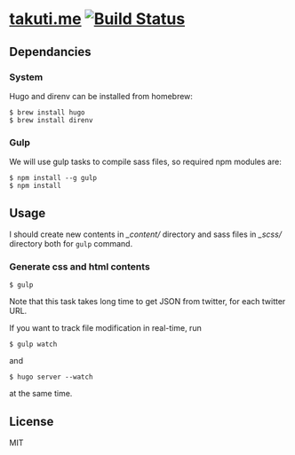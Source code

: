 [takuti.me](http://takuti.me) [![Build Status](https://travis-ci.org/takuti/takuti.me.svg?branch=master)](https://travis-ci.org/takuti/takuti.me)
===

## Dependancies

### System

Hugo and direnv can be installed from homebrew:

```
$ brew install hugo
$ brew install direnv
```

### Gulp

We will use gulp tasks to compile sass files, so required npm modules are:

```
$ npm install --g gulp
$ npm install
```

## Usage

I should create new contents in *_content/* directory and sass files in *_scss/* directory both for `gulp` command.

### Generate css and html contents

```
$ gulp
```

Note that this task takes long time to get JSON from twitter, for each twitter URL.

If you want to track file modification in real-time, run

```
$ gulp watch
```

and

```
$ hugo server --watch
```

at the same time.

## License

MIT